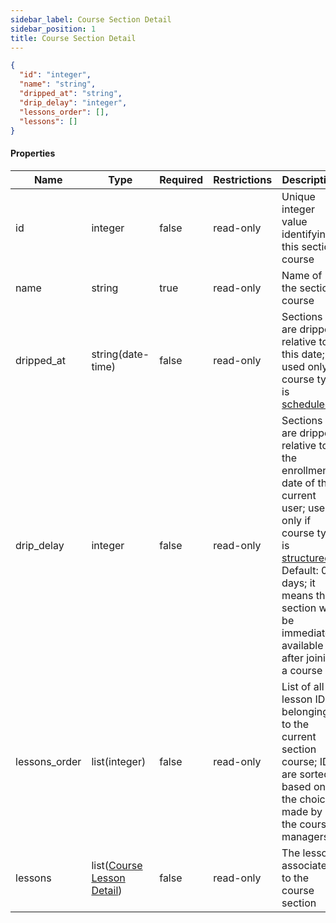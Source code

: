```yaml
---
sidebar_label: Course Section Detail
sidebar_position: 1
title: Course Section Detail
---
```


```json
{
  "id": "integer",
  "name": "string",
  "dripped_at": "string",
  "drip_delay": "integer",
  "lessons_order": [],
  "lessons": []
}

```

#### Properties

| Name          | Type                                                                             | Required | Restrictions | Description                                                                                                                                                                                                                                                                 |
|---------------|----------------------------------------------------------------------------------|----------|--------------|-----------------------------------------------------------------------------------------------------------------------------------------------------------------------------------------------------------------------------------------------------------------------------|
| id            | integer                                                                          | false    | read-only    | Unique integer value identifying this section course                                                                                                                                                                                                                        |                                                                         |
| name          | string                                                                           | true     | read-only    | Name of the section course                                                                                                                                                                                                                                                  |
| dripped_at    | string(date-time)                                                                | false    | read-only    | Sections are dripped relative to this date; used only if course type is [scheduled](/docs/apireference/v2/schemas/course#enumerated-values)                                                                                                                                |
| drip_delay    | integer                                                                          | false    | read-only    | Sections are dripped relative to the enrollment date of the current user; used only if course type is [structured](/docs/apireference/v2/schemas/course#enumerated-values) .<br/>Default: 0 days; it means the section will be immediately available after joining a course |                                                                         |
| lessons_order | list(integer)                                                                    | false    | read-only    | List of all lesson IDs belonging to the current section course; IDs are sorted based on the choice made by the course managers                                                                                                                                              |
| lessons       | list([Course Lesson Detail](/docs/apireference/v2/schemas/course_lesson_detail)) | false    | read-only    | The lessons associated to the course section                                                                                                                                                                                                                                |

